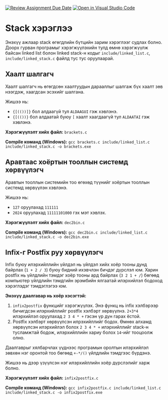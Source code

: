 [![Review Assignment Due Date](https://classroom.github.com/assets/deadline-readme-button-22041afd0340ce965d47ae6ef1cefeee28c7c493a6346c4f15d667ab976d596c.svg)](https://classroom.github.com/a/p5ahTw45)
[![Open in Visual Studio Code](https://classroom.github.com/assets/open-in-vscode-2e0aaae1b6195c2367325f4f02e2d04e9abb55f0b24a779b69b11b9e10269abc.svg)](https://classroom.github.com/online_ide?assignment_repo_id=18868395&assignment_repo_type=AssignmentRepo)
# Stack хэрэглээ

Энэхүү ажлаар stack өгөгдлийн бүтцийн зарим хэрэглээг судлах болно. Доорх гурван програмыг хэрэгжүүлэхийн тулд өмнө хэрэгжүүлж байсан linked list болон linked stack-н кодыг `include/linked_list.c`, `include/linked_stack.c` файлд тус тус оруулаарай.

## Хаалт шалгагч

Хаалт шалгагч нь өгөгдсөн хаалтуудын дарааллыг шалгаж бүх хаалт зөв нээгдэж, хаагдсан эсэхийг шалгана.

Жишээ нь:

- `{[(())]}` бол алдаагүй тул `ALDAAGUI` гэж хэвлэнэ.
- `{[(())}` бол алдаатай буюу `[` хаалт хаагдаагүй тул `ALDAATAI` гэж хэвлэнэ.

**Хэрэгжүүлэлт хийх файл:** `brackets.c`

**Compile команд (Windows):** `gcc brackets.c include/linked_list.c include/linked_stack.c -o brackets.exe`

## Аравтаас хоёртын тооллын системд хөрвүүлэгч

Аравтын тооллын системийн тоо өгөхөд түүнийг хоёртын тооллын системд хөрвүүлэн хэвлэнэ.

Жишээ нь:

- `127` оруулахад `111111`
- `2024` оруулахад `11111101000` гэх мэт хэвлэх.

**Хэрэгжүүлэлт хийх файл:** `dec2bin.c`

**Compile команд (Windows):** `gcc dec2bin.c include/linked_list.c include/linked_stack.c -o dec2bin.exe`

## Infix-г Postfix руу хөрвүүлэгч

Infix буюу илэрхийллийн үйлдэл нь үйлдэл хийх хоёр тооны дунд байрлах (`1 + 2 / 3`) буюу бидний ихэвчлэн бичдэг дүрслэл юм. Харин postfix нь үйлдлийн тэмдэг хоёр тооны ард байрлах (`3 2 1 + /`) бөгөөд компьютер үйлдлийн тэмдгийн эрэмбийн ялгаатай илэрхийлэл бодоход хэрэглэдэг тэмдэглэгээ юм.

**Энэхүү даалгавар нь хоёр хэсэгтэй:**

1. `infix2postfix` функцийг хэрэгжүүлэх. Энэ функц нь infix хэлбэрээр бичигдсэн илэрхийллийг postfix хэлбэрт хөрвүүлнэ. `2+3*4` илэрхийлэл оруулахад `2 3 4 * +` гэсэн үр дүн гарах ёстой.
2. Postfix хэлбэрт хөрвүүлсэн илрэхийллийг бодох. Өмнөх алхамд хөрвүүлсэн илэрхийлэл болох `2 3 4 * +` илэрхийллийг stack-н тусламжтай бодож, илэрхийллийн хариу болох `14`-ийг тооцоолж олно.

Даалгаврыг хялбарчлах үүднээс програмын оролтын илэрхийлэл зөвхөн нэг оронтой тоо бөгөөд `+-*/()` үйлдлийн тэмдгээс бүрдэнэ.

Жишээ нь дээр үзүүлсэн нэг илэрхийллийн хоёр дүрслэлийг харж болно.

**Хэрэгжүүлэлт хийх файл:** `infix2postfix.c`

**Compile команд (Windows):** `gcc infix2postfix.c include/linked_list.c include/linked_stack.c -o infix2postfix.exe`

